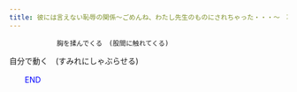 ```yaml
---
title: 彼には言えない恥辱の関係～ごめんね、わたし先生のものにされちゃった・・・～　攻略
---
```


                胸を揉んでくる　(股間に触れてくる)

自分で動く　(すみれにしゃぶらせる)

<font color="#0000ff">　　END</font>


              
